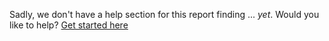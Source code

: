 Sadly, we don't have a help section for this report finding ... *yet*. Would you like to help? <a href="">Get started here</a>
